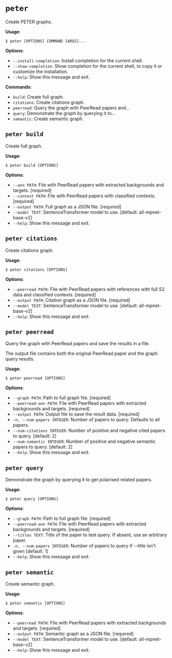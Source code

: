 # `peter`

Create PETER graphs.

**Usage**:

```console
$ peter [OPTIONS] COMMAND [ARGS]...
```

**Options**:

* `--install-completion`: Install completion for the current shell.
* `--show-completion`: Show completion for the current shell, to copy it or customize the installation.
* `--help`: Show this message and exit.

**Commands**:

* `build`: Create full graph.
* `citations`: Create citations graph.
* `peerread`: Query the graph with PeerRead papers and...
* `query`: Demonstrate the graph by querying it to...
* `semantic`: Create semantic graph.

## `peter build`

Create full graph.

**Usage**:

```console
$ peter build [OPTIONS]
```

**Options**:

* `--ann PATH`: File with PeerRead papers with extracted backgrounds and targets.  [required]
* `--context PATH`: File with PeerRead papers with classified contexts.  [required]
* `--output PATH`: Full graph as a JSON file.  [required]
* `--model TEXT`: SentenceTransformer model to use.  [default: all-mpnet-base-v2]
* `--help`: Show this message and exit.

## `peter citations`

Create citations graph.

**Usage**:

```console
$ peter citations [OPTIONS]
```

**Options**:

* `--peerread PATH`: File with PeerRead papers with references with full S2 data and classified contexts.  [required]
* `--output PATH`: Citation graph as a JSON file.  [required]
* `--model TEXT`: SentenceTransformer model to use.  [default: all-mpnet-base-v2]
* `--help`: Show this message and exit.

## `peter peerread`

Query the graph with PeerRead papers and save the results in a file.

The output file contains both the original PeerRead paper and the graph query results.

**Usage**:

```console
$ peter peerread [OPTIONS]
```

**Options**:

* `--graph PATH`: Path to full graph file.  [required]
* `--peerread-ann PATH`: File with PeerRead papers with extracted backgrounds and targets.  [required]
* `--output PATH`: Output file to save the result data.  [required]
* `-n, --num-papers INTEGER`: Number of papers to query. Defaults to all papers.
* `--num-citations INTEGER`: Number of positive and negative cited papers to query.  [default: 2]
* `--num-semantic INTEGER`: Number of positive and negative semantic papers to query.  [default: 2]
* `--help`: Show this message and exit.

## `peter query`

Demonstrate the graph by querying it to get polarised related papers.

**Usage**:

```console
$ peter query [OPTIONS]
```

**Options**:

* `--graph PATH`: Path to full graph file.  [required]
* `--peerread-ann PATH`: File with PeerRead papers with extracted backgrounds and targets.  [required]
* `--titles TEXT`: Title of the paper to test query. If absent, use an arbitrary paper.
* `-n, --num-papers INTEGER`: Number of papers to query if --title isn't given  [default: 1]
* `--help`: Show this message and exit.

## `peter semantic`

Create semantic graph.

**Usage**:

```console
$ peter semantic [OPTIONS]
```

**Options**:

* `--peerread PATH`: File with PeerRead papers with extracted backgrounds and targets.  [required]
* `--output PATH`: Semantic graph as a JSON file.  [required]
* `--model TEXT`: SentenceTransformer model to use.  [default: all-mpnet-base-v2]
* `--help`: Show this message and exit.
